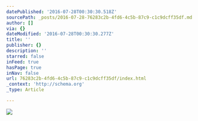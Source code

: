 ```yaml
---
datePublished: '2016-07-28T00:30:30.518Z'
sourcePath: _posts/2016-07-28-76283c2b-4fd6-4c5b-87c9-c1c9dcff35df.md
author: []
via: {}
dateModified: '2016-07-28T00:30:30.277Z'
title: ''
publisher: {}
description: ''
starred: false
inFeed: true
hasPage: true
inNav: false
url: 76283c2b-4fd6-4c5b-87c9-c1c9dcff35df/index.html
_context: 'http://schema.org'
_type: Article

---
```

![](https://the-grid-user-content.s3-us-west-2.amazonaws.com/11f97226-3d8d-4014-9e26-987d6914a746.jpg)